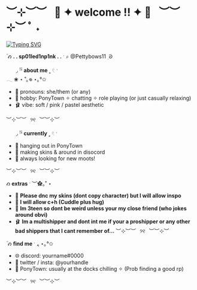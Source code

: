 # ︶⊹︶︶⠀🎀 ✦ welcome !! ✦ 🎀⠀︶︶⊹︶ ﾟ ˖
[![Typing SVG](https://readme-typing-svg.herokuapp.com?font=Pacifico&pause=1000&color=F776E2&width=435&lines=Welcome+to+my+Readme+pretty+angels+%F0%9F%8E%80%E2%82%8A%CB%9A%E0%B7%86)](https://git.io/typing-svg)
        

۫   𐑺   **. . sp01led1np1nk . .** ˑ   ⌕ @Pettybows11 ࣭   ᘐ  

ㅤㅤ◞    ꜝꜞ **about me** ˳ 𓏲 ˑ  
𓂃 ❀ ⋆ ˚｡𖦹 ⋆｡°✩  
- 🌸 pronouns: she/them (or any)  
- 🌷 hobby: PonyTown ✧ chatting ✧ role playing  (or just casually relaxing)
- 🩰 vibe: soft / pink / pastel aesthetic    

︶⊹︶︶⠀୨୧⠀︶︶⊹︶  

ㅤㅤ◞    ꜝꜞ **currently** ˳ 𓏲 ˑ  
- 🍓 hanging out in PonyTown  
- 🫧 making skins & around in disocord  
- 💌 always looking for new moots!  

︶⊹︶︶⠀୨୧⠀︶︶⊹︶  

𐑺   **extras** ˑ ︶✿｡˚ ⋆  
- 🎀 **Please dnc my skins (dont copy character) but I will allow inspo**
- 🌷 **I will allow c+h (Cuddle plus hug)**
- 🌸 **Im 3teen so dont be weird unless your my close friend (who jokes around obvi)**  
- 🩰 **Im a multishipper and dont int me if your a proshipper or any other bad shippers that I cant remember of...**
︶⊹︶︶⠀୨୧⠀︶︶⊹︶  

۫   𐑺   **find me** ˑ ៹ ⋆｡°✩  
- 🌐 discord: yourname#0000  
- 🩷 twitter / insta: @yourhandle  
- 🌸 PonyTown: usually at the docks chilling ✧ (Prob finding a good rp) 

︶⊹︶︶⠀୨୧⠀︶︶⊹︶
